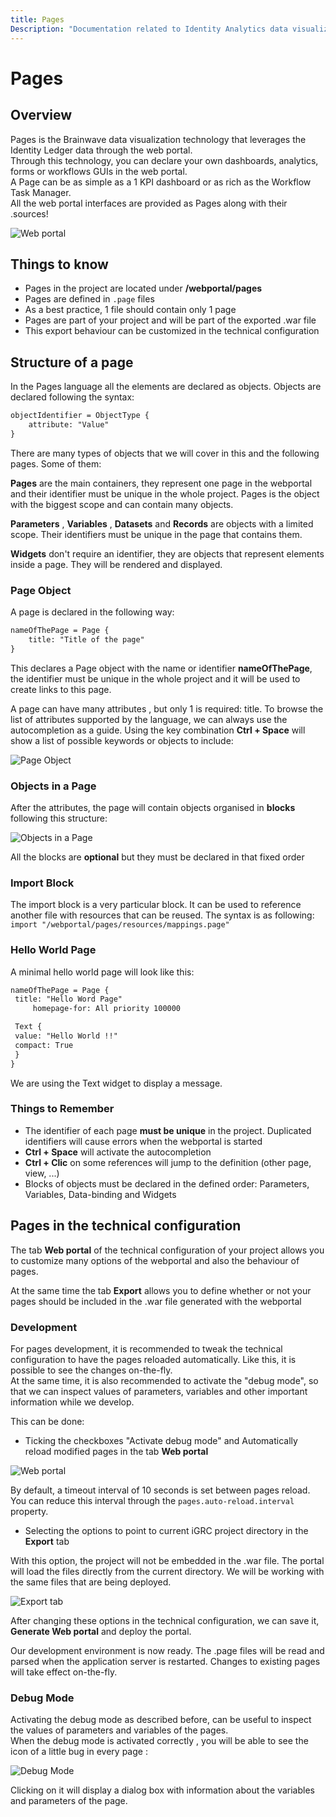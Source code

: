 ```yaml
---
title: Pages
Description: "Documentation related to Identity Analytics data visualization technology: Pages"
---
```


# Pages

## Overview

Pages is the Brainwave data visualization technology that leverages the Identity Ledger data through the web portal.  
Through this technology, you can declare your own dashboards, analytics, forms or workflows GUIs in the web portal.  
A Page can be as simple as a 1 KPI dashboard or as rich as the Workflow Task Manager.  
All the web portal interfaces are provided as Pages along with their .sources!  

![Web portal](./images/0101.png "Web portal")  

## Things to know

- Pages in the project are located under **/webportal/pages**
- Pages are defined in `.page` files
- As a best practice, 1 file should contain only 1 page
- Pages are part of your project and will be part of the exported .war file
- This export behaviour can be customized in the technical configuration

## Structure of a page

In the Pages language all the elements are declared as objects. Objects are declared following the syntax:  

```page
objectIdentifier = ObjectType {
    attribute: "Value"
}
```

There are many types of objects that we will cover in this and the following pages. Some of them:  

**Pages** are the main containers, they represent one page in the webportal and their identifier must be unique in the whole project. Pages is the object with the biggest scope and can contain many objects.  

**Parameters** , **Variables** , **Datasets** and **Records** are objects with a limited scope. Their identifiers must be unique in the page that contains them.  

**Widgets** don't require an identifier, they are objects that represent elements inside a page. They will be rendered and displayed.  

### Page Object

A page is declared in the following way:  

```page
nameOfThePage = Page {
    title: "Title of the page"
}
```

This declares a Page object with the name or identifier **nameOfThePage**, the identifier must be unique in the whole project and it will be used to create links to this page.  

A page can have many attributes , but only 1 is required: title. To browse the list of attributes supported by the language, we can always use the autocompletion as a guide. Using the key combination **Ctrl + Space**  will show a list of possible keywords or objects to include:  

![Page Object](./images/0301.png "Page Object")  

### Objects in a Page

After the attributes, the page will contain objects organised in **blocks** following this structure:  

![Objects in a Page](./images/0302.png "Objects in a Page")  

All the blocks are **optional**  but they must be declared in that fixed order

### Import Block

The import block is a very particular block. It can be used to reference another file with resources that can be reused. The syntax is as following:  
`import "/webportal/pages/resources/mappings.page"`

### Hello World Page

A minimal hello world page will look like this:  

```page
nameOfThePage = Page {
 title: "Hello Word Page"
     homepage-for: All priority 100000

 Text {
 value: "Hello World !!"
 compact: True
 }
}
```

We are using the Text widget to display a message.

### Things to Remember

- The identifier of each page **must be unique** in the project. Duplicated identifiers will cause errors when the webportal is started
- **Ctrl + Space** will activate the autocompletion
- **Ctrl + Clic** on some references will jump to the definition (other page, view, ...)
- Blocks of objects must be declared in the defined order: Parameters, Variables, Data-binding and Widgets

## Pages in the technical configuration

The tab **Web portal** of the technical configuration of your project allows you to customize many options of the webportal and also the behaviour of pages.  

At the same time the tab **Export**  allows you to define whether or not your pages should be included in the .war file generated with the webportal  

### Development

For pages development, it is recommended to tweak the technical configuration to have the pages reloaded automatically. Like this, it is possible to see the changes on-the-fly.  
At the same time, it is also recommended to activate the "debug mode", so that we can inspect values of parameters, variables and other important information while we develop.  

This can be done:  

- Ticking the checkboxes "Activate debug mode" and Automatically reload modified pages in the tab **Web portal**

![Web portal](./images/0201.png "Web portal")  

By default, a timeout interval of 10 seconds is set between pages reload. You can reduce this interval through the `pages.auto-reload.interval` property.  

- Selecting the options to point to current iGRC project directory in the **Export** tab  

With this option, the project will not be embedded in the .war file. The portal will load the files directly from the current directory. We will be working with the same files that are being deployed.  

![Export tab ](./images/0202.png "Export tab ")  

After changing these options in the technical configuration, we can save it, **Generate Web portal** and deploy the portal.  

Our development environment is now ready. The .page files will be read and parsed when the application server is restarted. Changes to existing pages will take effect on-the-fly.  

### Debug Mode

Activating the debug mode as described before, can be useful to inspect the values of parameters and variables of the pages.  
When the debug mode is activated correctly , you will be able to see the icon of a little bug in every page :  

![Debug Mode](./images/0203.png "Debug Mode")  

Clicking on it will display a dialog box with information about the variables and parameters of the page.
